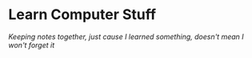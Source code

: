 # Learn Computer Stuff  
_Keeping notes together, just cause I learned something, doesn't mean I won't forget it_  
